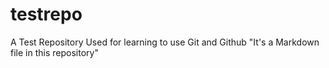 # testrepo
A Test Repository Used for learning to use Git and Github
"It's a Markdown file in this repository"
